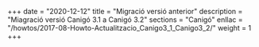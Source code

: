 +++
date        = "2020-12-12"
title       = "Migració versió anterior"
description = "Miagració versió Canigó 3.1 a Canigó 3.2"
sections    = "Canigó"
enllac		= "/howtos/2017-08-Howto-Actualitzacio_Canigo3_1_Canigo3_2/"
weight		= 1
+++
